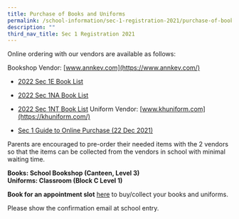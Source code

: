 ```yaml
---
title: Purchase of Books and Uniforms
permalink: /school-information/sec-1-registration-2021/purchase-of-books-and-uniforms/
description: ""
third_nav_title: Sec 1 Registration 2021
---
```

Online ordering with our vendors are available as follows:

Bookshop Vendor: [www.annkev.com](https://www.annkev.com/)

*   [2022 Sec 1E Book List](/files/KRSS-Book-List-2022-1E.pdf)
*   [2022 Sec 1NA Book List](/files/KRSS-Book-List-2022-1NA.pdf)
*   [2022 Sec 1NT Book List](/files/KRSS-Book-List-2022-1NT.pdf)
Uniform Vendor: [www.khuniform.com](https://khuniform.com/)

*   [Sec 1 Guide to Online Purchase (22 Dec 2021)](/files/Sec-1-Guide-to-Online-Purchase_Uniforms-22-Dec-2021.pdf)

Parents are encouraged to pre-order their needed items with the 2 vendors so that the items can be collected from the vendors in school with minimal waiting time.

**Books: School Bookshop (Canteen, Level 3)  
Uniforms: Classroom (Block C Level 1)**

**Book for an appointment slot** [here](http://www.picktime.com/krss2021) to buy/collect your books and uniforms.

Please show the confirmation email at school entry.